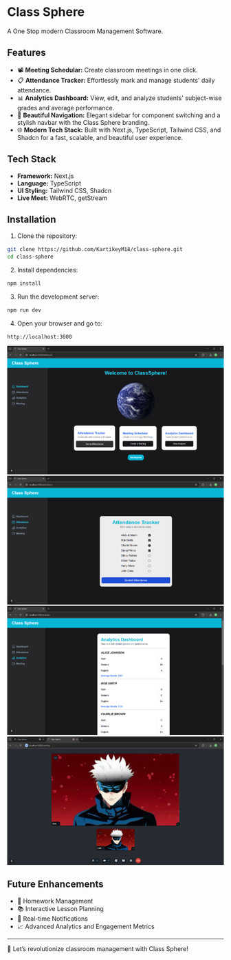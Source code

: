 # Class Sphere

A One Stop modern Classroom Management Software.

## Features

- 📽️ **Meeting Schedular:** Create classroom meetings in one click. 
- 📋 **Attendance Tracker:** Effortlessly mark and manage students' daily attendance.
- 📊 **Analytics Dashboard:** View, edit, and analyze students' subject-wise grades and average performance.
- 🧭 **Beautiful Navigation:** Elegant sidebar for component switching and a stylish navbar with the Class Sphere branding.
- 🌐 **Modern Tech Stack:** Built with Next.js, TypeScript, Tailwind CSS, and Shadcn for a fast, scalable, and beautiful user experience.

## Tech Stack

- **Framework:** Next.js
- **Language:** TypeScript
- **UI Styling:** Tailwind CSS, Shadcn
- **Live Meet:** WebRTC, getStream




## Installation

1. Clone the repository:

```bash
git clone https://github.com/KartikeyM18/class-sphere.git
cd class-sphere
```

2. Install dependencies:

```bash
npm install
```

3. Run the development server:

```bash
npm run dev
```

4. Open your browser and go to:

```
http://localhost:3000
```

![alt text](public/dashboard.png)
![alt text](public/attendance.png)
![alt text](public/analytics.png)
![alt text](public/meet.png)



## Future Enhancements

- 📝 Homework Management
- 📚 Interactive Lesson Planning
- 🔔 Real-time Notifications
- 📈 Advanced Analytics and Engagement Metrics


---

🚀 Let’s revolutionize classroom management with Class Sphere!